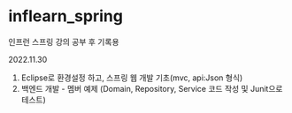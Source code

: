# inflearn_spring
인프런 스프링 강의 공부 후 기록용

2022.11.30 
1. Eclipse로 환경설정 하고, 스프링 웹 개발 기초(mvc, api:Json 형식)
2. 백엔드 개발 - 멤버 예제 (Domain, Repository, Service 코드 작성 및 Junit으로 테스트)